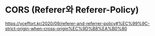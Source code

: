 
# CORS (Referer와 Referer-Policy)  
https://yceffort.kr/2020/09/referer-and-referrer-policy#%EC%99%9C-strict-origin-when-cross-origin%EC%9D%B8%EA%B0%80